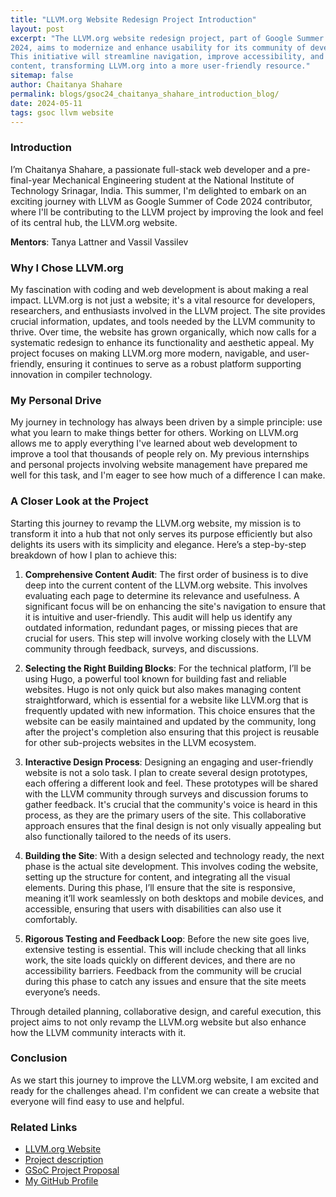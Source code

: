 ```yaml
---
title: "LLVM.org Website Redesign Project Introduction"
layout: post
excerpt: "The LLVM.org website redesign project, part of Google Summer of Code
2024, aims to modernize and enhance usability for its community of developers.
This initiative will streamline navigation, improve accessibility, and update
content, transforming LLVM.org into a more user-friendly resource."
sitemap: false
author: Chaitanya Shahare
permalink: blogs/gsoc24_chaitanya_shahare_introduction_blog/
date: 2024-05-11
tags: gsoc llvm website
---
```


### Introduction

I’m Chaitanya Shahare, a passionate full-stack web developer and a pre-final-year
Mechanical Engineering student at the National Institute of Technology
Srinagar, India. This summer, I'm delighted to embark on an exciting journey with LLVM as
Google Summer of Code 2024 contributor, where I'll be contributing to the LLVM project by
improving the look and feel of its central hub, the LLVM.org website.

**Mentors**: Tanya Lattner and Vassil Vassilev

### Why I Chose LLVM.org

My fascination with coding and web development is about
making a real impact. LLVM.org is not just a website; it's a vital resource for
developers, researchers, and enthusiasts involved in the LLVM project. The site
provides crucial information, updates, and tools needed by the LLVM community
to thrive. Over time, the website has grown organically, which now calls for a
systematic redesign to enhance its functionality and aesthetic appeal. My
project focuses on making LLVM.org more modern, navigable, and user-friendly,
ensuring it continues to serve as a robust platform supporting innovation in
compiler technology.

### My Personal Drive

My journey in technology has always been driven by a simple principle: use what
you learn to make things better for others. Working on LLVM.org allows me to
apply everything I've learned about web development to improve a tool that
thousands of people rely on. My previous internships and personal projects
involving website management have prepared me well for this task, and I'm eager
to see how much of a difference I can make.

### A Closer Look at the Project

Starting this journey to revamp the LLVM.org website, my mission is to
transform it into a hub that not only serves its purpose efficiently but also
delights its users with its simplicity and elegance. Here’s a step-by-step
breakdown of how I plan to achieve this:

1. **Comprehensive Content Audit**: The first order of business is to dive deep
   into the current content of the LLVM.org website. This involves evaluating
   each page to determine its relevance and usefulness. A significant focus
   will be on enhancing the site's navigation to ensure that it is intuitive
   and user-friendly. This audit will help us identify any outdated
   information, redundant pages, or missing pieces that are crucial for users.
   This step will involve working closely with the LLVM community through
   feedback, surveys, and discussions.

2. **Selecting the Right Building Blocks**: For the technical platform, I’ll be
   using Hugo, a powerful tool known for building fast and reliable websites.
   Hugo is not only quick but also makes managing content straightforward,
   which is essential for a website like LLVM.org that is frequently updated
   with new information. This choice ensures that the website can be easily
   maintained and updated by the community, long after the project's
   completion also ensuring that this project is reusable for other sub-projects
   websites in the LLVM ecosystem.

3. **Interactive Design Process**: Designing an engaging and user-friendly
   website is not a solo task. I plan to create several design prototypes, each
   offering a different look and feel. These prototypes will be shared with the
   LLVM community through surveys and discussion forums to gather feedback.
   It's crucial that the community's voice is heard in this process, as they
   are the primary users of the site. This collaborative approach ensures that
   the final design is not only visually appealing but also functionally
   tailored to the needs of its users.

4. **Building the Site**: With a design selected and technology ready, the next
   phase is the actual site development. This involves coding the website,
   setting up the structure for content, and integrating all the visual
   elements. During this phase, I’ll ensure that the site is responsive,
   meaning it’ll work seamlessly on both desktops and mobile devices, and
   accessible, ensuring that users with disabilities can also use it
   comfortably.

5. **Rigorous Testing and Feedback Loop**: Before the new site goes live,
   extensive testing is essential. This will include checking that all links
   work, the site loads quickly on different devices, and there are no
   accessibility barriers. Feedback from the community will be crucial during
   this phase to catch any issues and ensure that the site meets everyone’s
   needs.

Through detailed planning, collaborative design, and careful execution, this
project aims to not only revamp the LLVM.org website but also enhance how the
LLVM community interacts with it.

### Conclusion

As we start this journey to improve the LLVM.org website, I am excited and
ready for the challenges ahead. I'm confident we can create a website that
everyone will find easy to use and helpful.

### Related Links

- [LLVM.org Website](https://llvm.org/)
- [Project description](https://discourse.llvm.org/t/improve-the-llvm-org-website-look-and-feel/76864)
- [GSoC Project Proposal](/assets/docs/Chaitanya_Shahare_Proposal_2024.pdf)
- [My GitHub Profile](https://github.com/Chaitanya-Shahare)
